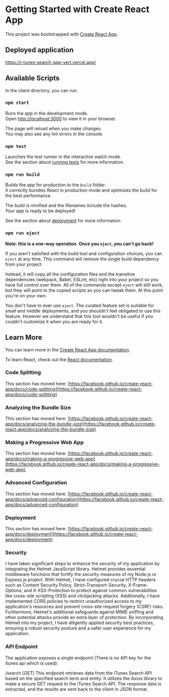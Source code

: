 # Getting Started with Create React App

This project was bootstrapped with [Create React App](https://github.com/facebook/create-react-app).

## Deployed application

https://i-tunes-search-app-vert.vercel.app/

## Available Scripts

In the client directory, you can run:

### `npm start`

Runs the app in the development mode.\
Open [http://localhost:3000](http://localhost:3000) to view it in your browser.

The page will reload when you make changes.\
You may also see any lint errors in the console.

### `npm test`

Launches the test runner in the interactive watch mode.\
See the section about [running tests](https://facebook.github.io/create-react-app/docs/running-tests) for more information.

### `npm run build`

Builds the app for production to the `build` folder.\
It correctly bundles React in production mode and optimizes the build for the best performance.

The build is minified and the filenames include the hashes.\
Your app is ready to be deployed!

See the section about [deployment](https://facebook.github.io/create-react-app/docs/deployment) for more information.

### `npm run eject`

**Note: this is a one-way operation. Once you `eject`, you can't go back!**

If you aren't satisfied with the build tool and configuration choices, you can `eject` at any time. This command will remove the single build dependency from your project.

Instead, it will copy all the configuration files and the transitive dependencies (webpack, Babel, ESLint, etc) right into your project so you have full control over them. All of the commands except `eject` will still work, but they will point to the copied scripts so you can tweak them. At this point you're on your own.

You don't have to ever use `eject`. The curated feature set is suitable for small and middle deployments, and you shouldn't feel obligated to use this feature. However we understand that this tool wouldn't be useful if you couldn't customize it when you are ready for it.

## Learn More

You can learn more in the [Create React App documentation](https://facebook.github.io/create-react-app/docs/getting-started).

To learn React, check out the [React documentation](https://reactjs.org/).

### Code Splitting

This section has moved here: [https://facebook.github.io/create-react-app/docs/code-splitting](https://facebook.github.io/create-react-app/docs/code-splitting)

### Analyzing the Bundle Size

This section has moved here: [https://facebook.github.io/create-react-app/docs/analyzing-the-bundle-size](https://facebook.github.io/create-react-app/docs/analyzing-the-bundle-size)

### Making a Progressive Web App

This section has moved here: [https://facebook.github.io/create-react-app/docs/making-a-progressive-web-app](https://facebook.github.io/create-react-app/docs/making-a-progressive-web-app)

### Advanced Configuration

This section has moved here: [https://facebook.github.io/create-react-app/docs/advanced-configuration](https://facebook.github.io/create-react-app/docs/advanced-configuration)

### Deployment

This section has moved here: [https://facebook.github.io/create-react-app/docs/deployment](https://facebook.github.io/create-react-app/docs/deployment)

### Security

I have taken significant steps to enhance the security of my application by integrating the Helmet JavaScript library. Helmet provides essential middleware functions that fortify the security measures of my Node.js or Express.js project. With Helmet, I have configured crucial HTTP headers such as Content Security Policy, Strict-Transport-Security, X-Frame-Options, and X-XSS-Protection to protect against common vulnerabilities like cross-site scripting (XSS) and clickjacking attacks. Additionally, I have implemented CORS policies to restrict unauthorized access to my application's resources and prevent cross-site request forgery (CSRF) risks. Furthermore, Helmet's additional safeguards against MIME sniffing and other potential attacks provide an extra layer of protection. By incorporating Helmet into my project, I have diligently applied security best practices, ensuring a robust security posture and a safer user experience for my application.

### API Endpoint

The application exposes a single endpoint (There is no API key for the itunes api which is used):

/search [GET]
This endpoint retrieves data from the iTunes Search API based on the specified search term and entity.
It utilizes the Axios library to make a secure GET request to the iTunes Search API.
The response data is extracted, and the results are sent back to the client in JSON format.
